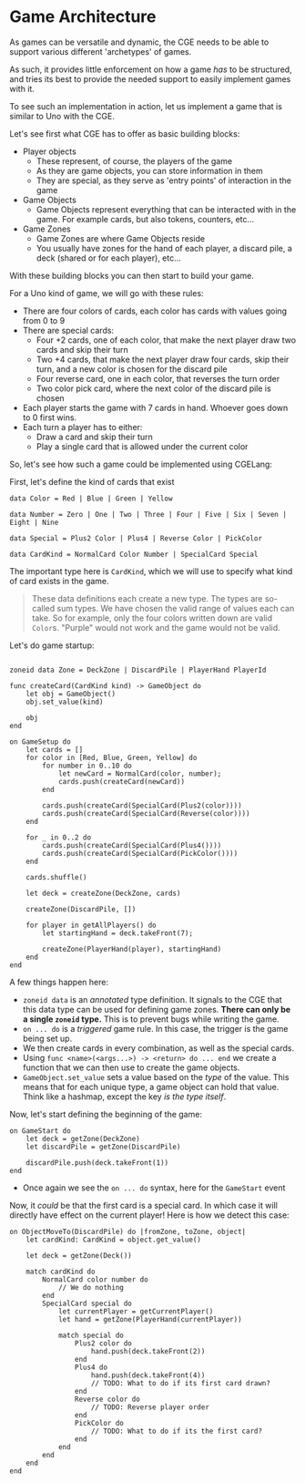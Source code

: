 # Game Architecture

As games can be versatile and dynamic, the CGE needs to be able to support
various different 'archetypes' of games.

As such, it provides little enforcement on how a game _has_ to be structured,
and tries its best to provide the needed support to easily implement games with
it.

To see such an implementation in action, let us implement a game that is
similar to Uno with the CGE.


Let's see first what CGE has to offer as basic building blocks:

- Player objects
    - These represent, of course, the players of the game
    - As they are game objects, you can store information in them
    - They are special, as they serve as 'entry points' of interaction in the
      game
- Game Objects
    - Game Objects represent everything that can be interacted with in the
      game. For example cards, but also tokens, counters, etc...
- Game Zones
    - Game Zones are where Game Objects reside
    - You usually have zones for the hand of each player, a discard pile, a
      deck (shared or for each player), etc...

With these building blocks you can then start to build your game.

For a Uno kind of game, we will go with these rules:

- There are four colors of cards, each color has cards with values going from 0
  to 9
- There are special cards:
    - Four +2 cards, one of each color, that make the next player draw two
      cards and skip their turn
    - Two +4 cards, that make the next player draw four cards, skip their turn,
      and a new color is chosen for the discard pile
    - Four reverse card, one in each color, that reverses the turn order
    - Two color pick card, where the next color of the discard pile is chosen
- Each player starts the game with 7 cards in hand. Whoever goes down to 0
  first wins.
- Each turn a player has to either:
    - Draw a card and skip their turn
    - Play a single card that is allowed under the current color


So, let's see how such a game could be implemented using CGELang:


First, let's define the kind of cards that exist
```cgelang
data Color = Red | Blue | Green | Yellow

data Number = Zero | One | Two | Three | Four | Five | Six | Seven | Eight | Nine

data Special = Plus2 Color | Plus4 | Reverse Color | PickColor

data CardKind = NormalCard Color Number | SpecialCard Special
```

The important type here is `CardKind`, which we will use to specify what kind
of card exists in the game.

> These data definitions each create a new type. The types are so-called sum
> types. We have chosen the valid range of values each can take. So for
> example, only the four colors written down are valid `Color`s. "Purple" would
> not work and the game would not be valid.

Let's do game startup:

```cgelang

zoneid data Zone = DeckZone | DiscardPile | PlayerHand PlayerId

func createCard(CardKind kind) -> GameObject do
    let obj = GameObject()
    obj.set_value(kind)

    obj
end

on GameSetup do
    let cards = []
    for color in [Red, Blue, Green, Yellow] do
        for number in 0..10 do
            let newCard = NormalCard(color, number);
            cards.push(createCard(newCard))
        end

        cards.push(createCard(SpecialCard(Plus2(color))))
        cards.push(createCard(SpecialCard(Reverse(color))))
    end

    for _ in 0..2 do
        cards.push(createCard(SpecialCard(Plus4())))
        cards.push(createCard(SpecialCard(PickColor())))
    end

    cards.shuffle()

    let deck = createZone(DeckZone, cards)

    createZone(DiscardPile, [])

    for player in getAllPlayers() do
        let startingHand = deck.takeFront(7);

        createZone(PlayerHand(player), startingHand) 
    end
end
```

A few things happen here:

- `zoneid data` is an _annotated_ type definition. It signals to the CGE that
  this data type can be used for defining game zones. __There can only be a
  single `zoneid` type.__ This is to prevent bugs while writing the game.
- `on ... do` is a _triggered_ game rule. In this case, the trigger is the game
  being set up.
- We then create cards in every combination, as well as the special cards.
- Using `func <name>(<args...>) -> <return> do ... end` we create a function
  that we can then use to create the game objects.
- `GameObject.set_value` sets a value based on the _type_ of the value. This
  means that for each unique type, a game object can hold that value. Think
  like a hashmap, except the key _is the type itself_.


Now, let's start defining the beginning of the game:

```cgelang
on GameStart do
    let deck = getZone(DeckZone)
    let discardPile = getZone(DiscardPile)

    discardPile.push(deck.takeFront(1))
end
```

- Once again we see the `on ... do` syntax, here for the `GameStart` event

Now, it _could_ be that the first card is a special card. In which case it will
directly have effect on the current player! Here is how we detect this case:


```cgelang
on ObjectMoveTo(DiscardPile) do |fromZone, toZone, object|
    let cardKind: CardKind = object.get_value()

    let deck = getZone(Deck())

    match cardKind do
        NormalCard color number do
            // We do nothing
        end
        SpecialCard special do
            let currentPlayer = getCurrentPlayer()
            let hand = getZone(PlayerHand(currentPlayer))

            match special do
                Plus2 color do
                    hand.push(deck.takeFront(2))
                end
                Plus4 do
                    hand.push(deck.takeFront(4))
                    // TODO: What to do if its first card drawn?
                end
                Reverse color do
                    // TODO: Reverse player order
                end
                PickColor do
                    // TODO: What to do if its the first card?
                end
            end
        end
    end
end
```
